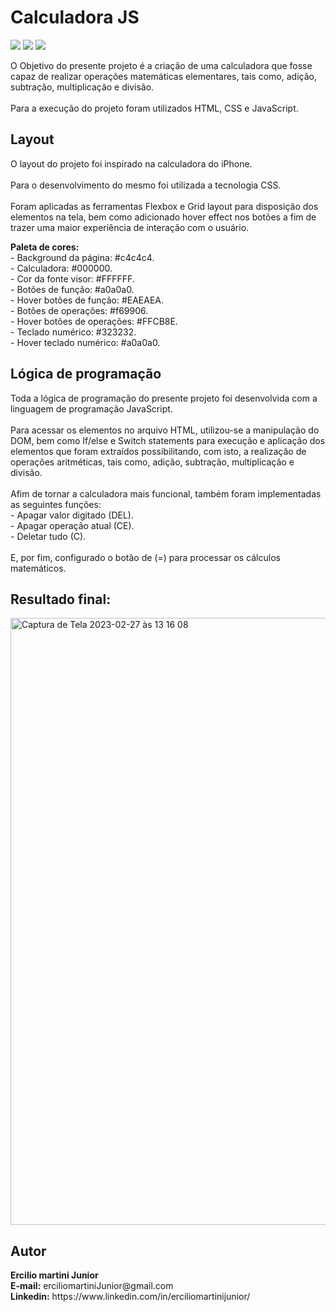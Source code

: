 <h1> Calculadora JS </h1>
<p float:"left">
<img src="https://img.shields.io/badge/HTML5-E34F26?style=for-the-badge&logo=html5&logoColor=white"/>
<img src="https://img.shields.io/badge/CSS3-1572B6?style=for-the-badge&logo=css3&logoColor=white"/>
<img src="https://img.shields.io/badge/JavaScript-F7DF1E?style=for-the-badge&logo=javascript&logoColor=black"/>
</p>
<p> O Objetivo do presente projeto é a criação de uma calculadora que fosse capaz de realizar operações matemáticas elementares, tais como, adição, subtração, multiplicação e divisão.<br><br>
Para a execução do projeto foram utilizados HTML, CSS e JavaScript.</p>

<h2>Layout</h2>
<p>O layout do projeto foi inspirado na calculadora do iPhone.<br><br> Para o desenvolvimento do mesmo foi utilizada a tecnologia CSS.<br><br> Foram aplicadas as ferramentas Flexbox e Grid layout para disposição dos elementos na tela, bem como adicionado hover effect nos botões a fim de trazer uma maior experiência de interação com o usuário.</p>

<p><strong>Paleta de cores:</strong><br>
- Background da página: #c4c4c4.<br>
- Calculadora: #000000.<br>
- Cor da fonte visor: #FFFFFF.<br>
- Botões de função: #a0a0a0.<br>
- Hover botões de função: #EAEAEA.<br>
- Botões de operações: #f69906.<br>
- Hover botões de operações: #FFCB8E.<br>
- Teclado numérico: #323232.<br>
- Hover teclado numérico: #a0a0a0.

<h2>Lógica de programação</h2>
<p> Toda a lógica de programação do presente projeto foi desenvolvida com a linguagem de programação JavaScript.<br><br> Para acessar os elementos no arquivo HTML, utilizou-se a manipulação do DOM, bem como If/else e Switch statements para execução e aplicação dos elementos que foram extraídos possibilitando, com isto, a realização de operações aritméticas, tais como, adição, subtração, multiplicação e divisão.<br><br>
Afim de tornar a calculadora mais funcional, também foram implementadas as seguintes funções:<br>
- Apagar valor digitado (DEL).<br>
- Apagar operação atual (CE).<br>
- Deletar tudo (C).<br><br>
E, por fim, configurado o botão de (=) para processar os cálculos matemáticos.</p>

<h2>Resultado final:</h2>
<img width="971" alt="Captura de Tela 2023-02-27 às 13 16 08" src="https://user-images.githubusercontent.com/116317572/221633531-0471efed-73e0-4304-908a-178990449ed5.png">

<h2>Autor</h2>
<p><strong>Ercilio martini Junior</strong><br>
<strong>E-mail:</strong> erciliomartiniJunior@gmail.com<br>
<strong>Linkedin:</strong> https://www.linkedin.com/in/erciliomartinijunior/</p>
